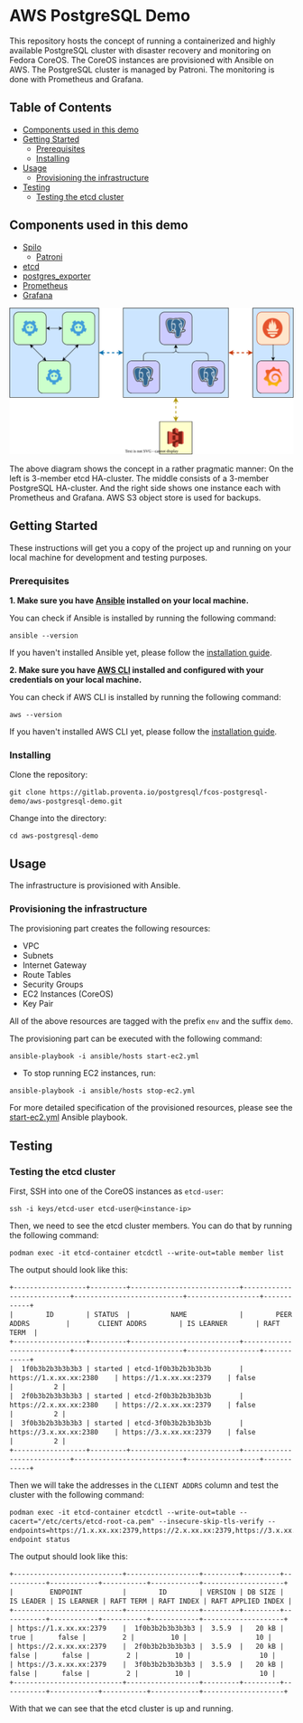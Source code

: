 # AWS PostgreSQL Demo

This repository hosts the concept of running a containerized and highly available PostgreSQL cluster with disaster recovery and monitoring on Fedora CoreOS. The CoreOS instances are provisioned with Ansible on AWS. The PostgreSQL cluster is managed by Patroni. The monitoring is done with Prometheus and Grafana.
## Table of Contents

- [Components used in this demo](#components-used-in-this-demo)
- [Getting Started](#getting-started)
  - [Prerequisites](#prerequisites)
  - [Installing](#installing)
- [Usage](#usage)
  - [Provisioning the infrastructure](#provisioning)
- [Testing](#testing)
  - [Testing the etcd cluster](#testing-the-etcd-cluster)

## Components used in this demo

* [Spilo](https://github.com/zalando/spilo)
  * [Patroni](https://github.com/zalando/patroni)
* [etcd](https://github.com/coreos/etcd)
* [postgres_exporter](https://github.com/prometheus-community/postgres_exporter)
* [Prometheus](https://github.com/prometheus/prometheus)
* [Grafana](https://github.com/grafana/grafana)

![Architecture](docs/architecture.svg)

The above diagram shows the concept in a rather pragmatic manner: On the left is 3-member etcd HA-cluster. The middle consists of a 3-member PostgreSQL HA-cluster. And the right side shows one instance each with Prometheus and Grafana. AWS S3 object store is used for backups.

## Getting Started

These instructions will get you a copy of the project up and running on your local machine for development and testing purposes.

### Prerequisites

<b>1. Make sure you have [Ansible](https://docs.ansible.com/ansible/latest/installation_guide/intro_installation.html) installed on your local machine.</b>


You can check if Ansible is installed by running the following command:

```
ansible --version
```

If you haven't installed Ansible yet, please follow the [installation guide](https://docs.ansible.com/ansible/latest/installation_guide/intro_installation.html).

<b>2. Make sure you have [AWS CLI](https://docs.aws.amazon.com/cli/latest/userguide/cli-chap-install.html) installed and configured with your credentials on your local machine.</b>

You can check if AWS CLI is installed by running the following command:

```
aws --version
```

If you haven't installed AWS CLI yet, please follow the [installation guide](https://docs.aws.amazon.com/cli/latest/userguide/cli-chap-install.html).

### Installing

Clone the repository:

```
git clone https://gitlab.proventa.io/postgresql/fcos-postgresql-demo/aws-postgresql-demo.git
```

Change into the directory:

```
cd aws-postgresql-demo
```

## Usage

The infrastructure is provisioned with Ansible.

### Provisioning the infrastructure

The provisioning part creates the following resources:
- VPC
- Subnets
- Internet Gateway
- Route Tables
- Security Groups
- EC2 Instances (CoreOS)
- Key Pair

All of the above resources are tagged with the prefix `env` and the suffix `demo`.

The provisioning part can be executed with the following command:

```
ansible-playbook -i ansible/hosts start-ec2.yml
```

* To stop running EC2 instances, run:
```
ansible-playbook -i ansible/hosts stop-ec2.yml
```

For more detailed specification of the provisioned resources, please see the [start-ec2.yml](start-ec2.yml) Ansible playbook.

## Testing

### Testing the etcd cluster

First, SSH into one of the CoreOS instances as `etcd-user`:

```
ssh -i keys/etcd-user etcd-user@<instance-ip>
```

Then, we need to see the etcd cluster members. You can do that by running the following command:

```
podman exec -it etcd-container etcdctl --write-out=table member list
```

The output should look like this:

```
+------------------+---------+---------------------------+---------------------------+---------------------------+------------------+------------+
|        ID        | STATUS  |          NAME             |        PEER ADDRS         |       CLIENT ADDRS        | IS LEARNER       | RAFT TERM  |
+------------------+---------+---------------------------+---------------------------+---------------------------+------------------+------------+
|  1f0b3b2b3b3b3b3 | started | etcd-1f0b3b2b3b3b3b       | https://1.x.xx.xx:2380    | https://1.x.xx.xx:2379    | false            |          2 |
|  2f0b3b2b3b3b3b3 | started | etcd-2f0b3b2b3b3b3b       | https://2.x.xx.xx:2380    | https://2.x.xx.xx:2379    | false            |          2 |
|  3f0b3b2b3b3b3b3 | started | etcd-3f0b3b2b3b3b3b       | https://3.x.xx.xx:2380    | https://3.x.xx.xx:2379    | false            |          2 |
+------------------+---------+---------------------------+---------------------------+---------------------------+------------------+------------+
```

Then we will take the addresses in the `CLIENT ADDRS` column and test the cluster with the following command:

```
podman exec -it etcd-container etcdctl --write-out=table --cacert="/etc/certs/etcd-root-ca.pem" --insecure-skip-tls-verify --endpoints=https://1.x.xx.xx:2379,https://2.x.xx.xx:2379,https://3.x.xx.xx:2379 endpoint status
```

The output should look like this:

```
+---------------------------+------------------+---------+---------+-----------+------------+-----------+------------+--------------------+
|         ENDPOINT          |        ID        | VERSION | DB SIZE | IS LEADER | IS LEARNER | RAFT TERM | RAFT INDEX | RAFT APPLIED INDEX |
+---------------------------+------------------+---------+---------+-----------+------------+-----------+------------+--------------------+
| https://1.x.xx.xx:2379    |  1f0b3b2b3b3b3b3 |  3.5.9  |   20 kB |      true |      false |         2 |         10 |                 10 |
| https://2.x.xx.xx:2379    |  2f0b3b2b3b3b3b3 |  3.5.9  |   20 kB |     false |      false |         2 |         10 |                 10 |
| https://3.x.xx.xx:2379    |  3f0b3b2b3b3b3b3 |  3.5.9  |   20 kB |     false |      false |         2 |         10 |                 10 |
+---------------------------+------------------+---------+---------+-----------+------------+-----------+------------+--------------------+
```

With that we can see that the etcd cluster is up and running.
